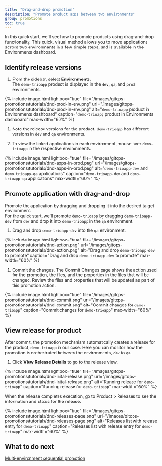 ```yaml
---
title: "Drag-and-drop promotion"
description: "Promote product apps between two environments"
group: promotions
toc: true
---
```


In this quick start, we'll see how to promote products using drag-and-drop functionality. 
This quick, visual method allows you to move applications across two environments in a few simple steps, and is available in the Environments dashboard.



## Identify release versions
1. From the sidebar, select **Environments**.  
  The `demo-trioapp` product is displayed in the `dev`, `qa`, and `prod` environments. 

{% include 
image.html 
lightbox="true" 
file="/images/gitops-promotions/tutorials/dnd-prod-in-env.png" 
url="/images/gitops-promotions/tutorials/dnd-prod-in-env.png"
alt="`demo-trioapp` product in Environments dashboard" 
caption="`demo-trioapp` product in Environments dashboard"
max-width="60%"
%}

1. Note the release versions for the product.
   `demo-trioapp` has different versions in `dev` and `qa` environments.

1. To view the linked applications in each environment, mouse over `demo-trioapp` in the respective environments.

{% include 
image.html 
lightbox="true" 
file="/images/gitops-promotions/tutorials/dnd-apps-in-prod.png" 
url="/images/gitops-promotions/tutorials/dnd-apps-in-prod.png"
alt="`demo-trioapp-dev` and `demo-trioapp-qa` applications" 
caption="`demo-trioapp-dev` and `demo-trioapp-qa` applications"
max-width="60%"
%}



## Promote application with drag-and-drop
Promote the application by dragging and dropping it into the desired target environment.  
For the quick start, we'll promote `demo-trioapp` by dragging `demo-trioapp-dev` from `dev` and drop it into `demo-trioapp` in the `qa` environment.

1. Drag and drop  `demo-trioapp-dev` into  the `qa` environment.

{% include 
image.html 
lightbox="true" 
file="/images/gitops-promotions/tutorials/dnd-action.png" 
url="/images/gitops-promotions/tutorials/dnd-action.png"
alt="Drag and drop `demo-trioapp-dev` to promote" 
caption="Drag and drop `demo-trioapp-dev` to promote"
max-width="60%"
%}

1. Commit the changes. 
  The Commit Changes page shows the action used for the promotion, the files, and the properties in the files that will be changed.
  Review the files and properties that will be updated as part of this promotion action.

{% include 
image.html 
lightbox="true" 
file="/images/gitops-promotions/tutorials/dnd-commit.png" 
url="/images/gitops-promotions/tutorials/dnd-commit.png"
alt="Commit changes for `demo-trioapp`" 
caption="Commit changes for `demo-trioapp`"
max-width="60%"
%}

## View release for product
After commit, the promotion mechanism automatically creates a release for the product, `demo-trioapp` in our case.
Here you can monitor how the promotion is orchestrated between the environments, `dev` to `qa`.

1. Click **View Release Details** to go to the release view.

{% include 
image.html 
lightbox="true" 
file="/images/gitops-promotions/tutorials/dnd-inital-release.png" 
url="/images/gitops-promotions/tutorials/dnd-inital-release.png"
alt="Running release for `demo-trioapp`" 
caption="Running release for `demo-trioapp`"
max-width="60%"
%}

When the release completes execution, go to Product > Releases to see the information and status for the release.

{% include 
image.html 
lightbox="true" 
file="/images/gitops-promotions/tutorials/dnd-releases-page.png" 
url="/images/gitops-promotions/tutorials/dnd-releases-page.png"
alt="Releases list with release entry for `demo-trioapp`" 
caption="Releases list with release entry for `demo-trioapp`"
max-width="60%"
%}


## What to do next
[Multi-environment sequential promotion]({{site.baseurl}}/docs/gitops-quick-start/promotion-scenarios/multi-env-sequential-flow/)

 
